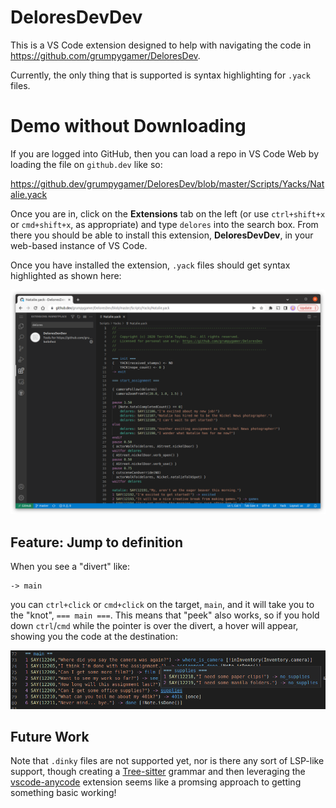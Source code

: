 # DeloresDevDev

This is a VS Code extension designed to help with navigating
the code in https://github.com/grumpygamer/DeloresDev.

Currently, the only thing that is supported is syntax highlighting
for `.yack` files.

# Demo without Downloading

If you are logged into GitHub, then you can load a repo in VS Code Web
by loading the file on `github.dev` like so:

https://github.dev/grumpygamer/DeloresDev/blob/master/Scripts/Yacks/Natalie.yack

Once you are in, click on the **Extensions** tab on the left
(or use `ctrl+shift+x` or `cmd+shift+x`, as appropriate) and type
`delores` into the search box. From there you should be able to install
this extension, **DeloresDevDev**, in your web-based instance of VS Code.

Once you have installed the extension, `.yack` files should get syntax
highlighted as shown here:

![`Natalie.yack` syntax highlighted using DeloresDevDev](./docs/vscodeweb.png)

## Feature: Jump to definition

When you see a "divert" like:

```
-> main
```

you can `ctrl+click` or `cmd+click` on the target, `main`, and it will take
you to the "knot", `=== main ===`. This means that "peek" also works, so if
you hold down `ctrl`/`cmd` while the pointer is over the divert, a hover will
appear, showing you the code at the destination:

![hovering over `-> supplies` shows the corresponding knot](./docs/peek.png)

## Future Work

Note that `.dinky` files are not supported yet, nor is there any
sort of LSP-like support, though creating a
[Tree-sitter](https://tree-sitter.github.io/tree-sitter/) grammar
and then leveraging the [vscode-anycode](https://github.com/microsoft/vscode-anycode)
extension seems like a promsing approach to getting something basic working!
